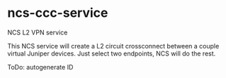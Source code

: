 # ncs-ccc-service
NCS L2 VPN service

This NCS service will create a L2 circuit crossconnect between a couple virtual Juniper devices.
Just select two endpoints, NCS will do the rest.

ToDo: autogenerate ID
